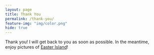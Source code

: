 ```yaml
---
layout: page
title: Thank You
permalink: /thank-you/
feature-img: "img/color.png"
hide: true
---
```


Thank you! I will get back to you as soon as possible. In the meantime, enjoy
pictures of [Easter Island](http://www.mysteriousplaces.com/easter_island/)!